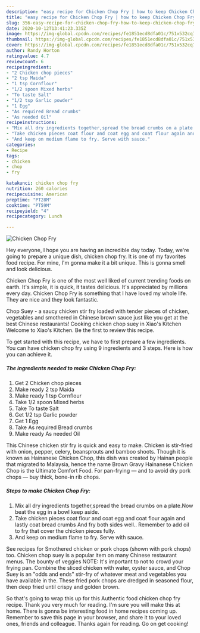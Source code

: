 ```yaml
---
description: "easy recipe for Chicken Chop Fry | how to keep Chicken Chop Fry"
title: "easy recipe for Chicken Chop Fry | how to keep Chicken Chop Fry"
slug: 356-easy-recipe-for-chicken-chop-fry-how-to-keep-chicken-chop-fry
date: 2020-10-12T13:41:23.335Z
image: https://img-global.cpcdn.com/recipes/fe1851ecd8dfa01c/751x532cq70/chicken-chop-fry-recipe-main-photo.jpg
thumbnail: https://img-global.cpcdn.com/recipes/fe1851ecd8dfa01c/751x532cq70/chicken-chop-fry-recipe-main-photo.jpg
cover: https://img-global.cpcdn.com/recipes/fe1851ecd8dfa01c/751x532cq70/chicken-chop-fry-recipe-main-photo.jpg
author: Randy Horton
ratingvalue: 4.7
reviewcount: 6
recipeingredient:
- "2 Chicken chop pieces"
- "2 tsp Maida"
- "1 tsp Cornflour"
- "1/2 spoon Mixed herbs"
- "To taste Salt"
- "1/2 tsp Garlic powder"
- "1 Egg"
- "As required Bread crumbs"
- "As needed Oil"
recipeinstructions:
- "Mix all dry ingredients together,spread the bread crumbs on a plate.Now beat the egg in a bowl keep aside."
- "Take chicken pieces coat flour and coat egg and coat flour again and lastly coat bread crumbs And fry both sides well.. Remember to add oil to fry that cover the chicken pieces fully."
- "And keep on medium flame to fry. Serve with sauce."
categories:
- Recipe
tags:
- chicken
- chop
- fry

katakunci: chicken chop fry 
nutrition: 260 calories
recipecuisine: American
preptime: "PT28M"
cooktime: "PT59M"
recipeyield: "4"
recipecategory: Lunch

---
```



![Chicken Chop Fry](https://img-global.cpcdn.com/recipes/fe1851ecd8dfa01c/751x532cq70/chicken-chop-fry-recipe-main-photo.jpg)

Hey everyone, I hope you are having an incredible day today. Today, we're going to prepare a unique dish, chicken chop fry. It is one of my favorites food recipe. For mine, I'm gonna make it a bit unique. This is gonna smell and look delicious.

Chicken Chop Fry is one of the most well liked of current trending foods on earth. It's simple, it is quick, it tastes delicious. It's appreciated by millions every day. Chicken Chop Fry is something that I have loved my whole life. They are nice and they look fantastic.

Chop Suey - a saucy chicken stir fry loaded with tender pieces of chicken, vegetables and smothered in Chinese brown sauce just like you get at the best Chinese restaurants! Cooking chicken chop suey in Xiao&#39;s Kitchen Welcome to Xiao&#39;s Kitchen. Be the first to review this recipe.


To get started with this recipe, we have to first prepare a few ingredients. You can have chicken chop fry using 9 ingredients and 3 steps. Here is how you can achieve it.

<!--inarticleads1-->

##### The ingredients needed to make Chicken Chop Fry:

1. Get 2 Chicken chop pieces
1. Make ready 2 tsp Maida
1. Make ready 1 tsp Cornflour
1. Take 1/2 spoon Mixed herbs
1. Take To taste Salt
1. Get 1/2 tsp Garlic powder
1. Get 1 Egg
1. Take As required Bread crumbs
1. Make ready As needed Oil


This Chinese chicken stir fry is quick and easy to make. Chicken is stir-fried with onion, pepper, celery, beansprouts and bamboo shoots. Though it is known as Hainanese Chicken Chop, this dish was created by Hainan people that migrated to Malaysia, hence the name Brown Gravy Hainanese Chicken Chop is the Ultimate Comfort Food. For pan-frying — and to avoid dry pork chops — buy thick, bone-in rib chops. 

<!--inarticleads2-->

##### Steps to make Chicken Chop Fry:

1. Mix all dry ingredients together,spread the bread crumbs on a plate.Now beat the egg in a bowl keep aside.
1. Take chicken pieces coat flour and coat egg and coat flour again and lastly coat bread crumbs And fry both sides well.. Remember to add oil to fry that cover the chicken pieces fully.
1. And keep on medium flame to fry. Serve with sauce.


See recipes for Smothered chicken or pork chops (shown with pork chops) too. Chicken chop suey is a popular item on many Chinese restaurant menus. The bounty of veggies NOTE: It&#39;s important to not to crowd your frying pan. Combine the sliced chicken with water, oyster sauce, and Chop Suey is an &#34;odds and ends&#34; stir-fry of whatever meat and vegetables you have available in the. These fried pork chops are dredged in seasoned flour, then deep fried until crispy and golden brown. 

So that's going to wrap this up for this Authentic food chicken chop fry recipe. Thank you very much for reading. I'm sure you will make this at home. There is gonna be interesting food in home recipes coming up. Remember to save this page in your browser, and share it to your loved ones, friends and colleague. Thanks again for reading. Go on get cooking!
